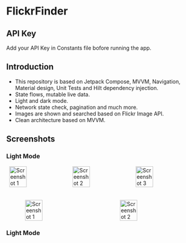 # FlickrFinder

## API Key
Add your API Key in Constants file bofore running the app.

## Introduction
- This repository is based on Jetpack Compose, MVVM, Navigation, Material design, Unit Tests and Hilt dependency injection.<br>
- State flows, mutable live data.<br>
- Light and dark mode.<br>
- Network state check, pagination and much more.<br>
- Images are shown and searched based on Flickr Image API.<br>
- Clean architecture based on MVVM.

## Screenshots
### Light Mode
<div style="display: flex; justify-content: space-around;">
  <img src="https://user-images.githubusercontent.com/25628828/220268880-94daea0a-7777-438a-afbd-8aeb0bfc2139.png" alt="Screenshot 1" width="30%">
  <img src="https://github.com/Asim-7/FlickrFinder/assets/25628828/a48790ed-eece-4c95-a9e6-6b28a3186cb3" alt="Screenshot 2" width="30%">
  <img src="https://github.com/Asim-7/FlickrFinder/assets/25628828/818efa18-efca-4a3c-ad05-716a5842c512" alt="Screenshot 3" width="30%">
</div>
<br><br>
<div style="display: flex; justify-content: space-around;">
  <img src="https://user-images.githubusercontent.com/25628828/220270050-c27f23bc-ccb3-49ac-9e70-142372e62b1a.png" alt="Screenshot 1" width="30%">
  <img src="https://github.com/Asim-7/FlickrFinder/assets/25628828/4defc2c5-98e4-4f91-a7a9-12730b4fd9a0" alt="Screenshot 2" width="30%">
</div>

### Light Mode

